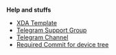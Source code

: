 **Help and stuffs**

- [XDA Template](https://github.com/HornbillOS/docs/blob/master/xda-template-jackfruit.txt)
- [Telegram Support Group](https://t.me/hornbillos)
- [Telegram Channel](https://t.me/HornbillOSFeeds)
- [Required Commit for device tree](https://github.com/HornbillOS-Devices/required_commits)
